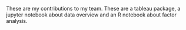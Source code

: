 These are my contributions to my team. These are a tableau package, a jupyter notebook about data overview and an R notebook about factor analysis.
